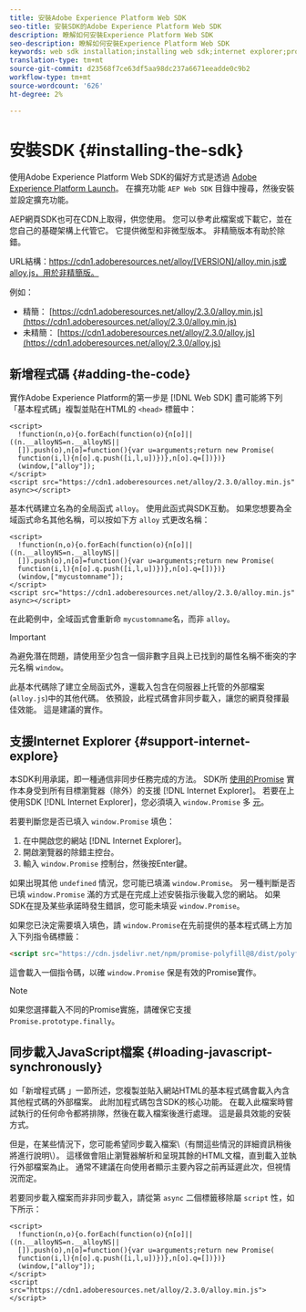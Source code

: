 ```yaml
---
title: 安裝Adobe Experience Platform Web SDK
seo-title: 安裝SDK的Adobe Experience Platform Web SDK
description: 瞭解如何安裝Experience Platform Web SDK
seo-description: 瞭解如何安裝Experience Platform Web SDK
keywords: web sdk installation;installing web sdk;internet explorer;promise;
translation-type: tm+mt
source-git-commit: d23568f7ce63df5aa98dc237a6671eeadde0c9b2
workflow-type: tm+mt
source-wordcount: '626'
ht-degree: 2%

---
```



# 安裝SDK {#installing-the-sdk}

使用Adobe Experience Platform Web SDK的偏好方式是透過 [Adobe Experience Platform Launch](http://launch.adobe.com/)。 在擴充功能 `AEP Web SDK` 目錄中搜尋，然後安裝並設定擴充功能。

AEP網頁SDK也可在CDN上取得，供您使用。 您可以參考此檔案或下載它，並在您自己的基礎架構上代管它。 它提供微型和非微型版本。 非精簡版本有助於除錯。

URL結構：https://cdn1.adoberesources.net/alloy/[VERSION]/alloy.min.js或alloy.js，用於非精簡版。

例如：

* 精簡： [https://cdn1.adoberesources.net/alloy/2.3.0/alloy.min.js](https://cdn1.adoberesources.net/alloy/2.3.0/alloy.min.js)
* 未精簡： [https://cdn1.adoberesources.net/alloy/2.3.0/alloy.js](https://cdn1.adoberesources.net/alloy/2.3.0/alloy.js)

## 新增程式碼 {#adding-the-code}

實作Adobe Experience Platform的第一步是 [!DNL Web SDK] 盡可能將下列「基本程式碼」複製並貼在HTML的 `<head>` 標籤中：

```markup
<script>
  !function(n,o){o.forEach(function(o){n[o]||((n.__alloyNS=n.__alloyNS||
  []).push(o),n[o]=function(){var u=arguments;return new Promise(
  function(i,l){n[o].q.push([i,l,u])})},n[o].q=[])})}
  (window,["alloy"]);
</script>
<script src="https://cdn1.adoberesources.net/alloy/2.3.0/alloy.min.js" async></script>
```

基本代碼建立名為的全局函式 `alloy`。 使用此函式與SDK互動。 如果您想要為全域函式命名其他名稱，可以按如下方 `alloy` 式更改名稱：

```markup
<script>
  !function(n,o){o.forEach(function(o){n[o]||((n.__alloyNS=n.__alloyNS||
  []).push(o),n[o]=function(){var u=arguments;return new Promise(
  function(i,l){n[o].q.push([i,l,u])})},n[o].q=[])})}
  (window,["mycustomname"]);
</script>
<script src="https://cdn1.adoberesources.net/alloy/2.3.0/alloy.min.js" async></script>
```

在此範例中，全域函式會重新命 `mycustomname`名，而非 `alloy`。

>[!IMPORTANT]
>
>為避免潛在問題，請使用至少包含一個非數字且與上已找到的屬性名稱不衝突的字元名稱 `window`。

此基本代碼除了建立全局函式外，還載入包含在伺服器上托管的外部檔案\(`alloy.js`\)中的其他代碼。 依預設，此程式碼會非同步載入，讓您的網頁發揮最佳效能。 這是建議的實作。

## 支援Internet Explorer {#support-internet-explore}

本SDK利用承諾，即一種通信非同步任務完成的方法。 SDK所 [使用的Promise](https://developer.mozilla.org/zh-TW/docs/Web/JavaScript/Reference/Global_Objects/Promise) 實作本身受到所有目標瀏覽器（除外）的支援 [!DNL Internet Explorer]。 若要在上使用SDK [!DNL Internet Explorer]，您必須填入 `window.Promise` 多 [元](https://remysharp.com/2010/10/08/what-is-a-polyfill)。

若要判斷您是否已填入 `window.Promise` 填色：

1. 在中開啟您的網站 [!DNL Internet Explorer]。
1. 開啟瀏覽器的除錯主控台。
1. 輸入 `window.Promise` 控制台，然後按Enter鍵。

如果出現其他 `undefined` 情況，您可能已填滿 `window.Promise`。 另一種判斷是否已填 `window.Promise` 滿的方式是在完成上述安裝指示後載入您的網站。 如果SDK在提及某些承諾時發生錯誤，您可能未填妥 `window.Promise`。

如果您已決定需要填入填色，請 `window.Promise`在先前提供的基本程式碼上方加入下列指令碼標籤：

```html
<script src="https://cdn.jsdelivr.net/npm/promise-polyfill@8/dist/polyfill.min.js"></script>
```

這會載入一個指令碼，以確 `window.Promise` 保是有效的Promise實作。

>[!NOTE]
>
>如果您選擇載入不同的Promise實施，請確保它支援 `Promise.prototype.finally`。

## 同步載入JavaScript檔案 {#loading-javascript-synchronously}

如「新增程式碼 [](#adding-the-code)」一節所述，您複製並貼入網站HTML的基本程式碼會載入內含其他程式碼的外部檔案。 此附加程式碼包含SDK的核心功能。 在載入此檔案時嘗試執行的任何命令都將排隊，然後在載入檔案後進行處理。 這是最具效能的安裝方式。

但是，在某些情況下，您可能希望同步載入檔案\（有關這些情況的詳細資訊稍後將進行說明\）。 這樣做會阻止瀏覽器解析和呈現其餘的HTML文檔，直到載入並執行外部檔案為止。 通常不建議在向使用者顯示主要內容之前再延遲此次，但視情況而定。

若要同步載入檔案而非非同步載入，請從第 `async` 二個標籤移除屬 `script` 性，如下所示：

```markup
<script>
  !function(n,o){o.forEach(function(o){n[o]||((n.__alloyNS=n.__alloyNS||
  []).push(o),n[o]=function(){var u=arguments;return new Promise(
  function(i,l){n[o].q.push([i,l,u])})},n[o].q=[])})}
  (window,["alloy"]);
</script>
<script src="https://cdn1.adoberesources.net/alloy/2.3.0/alloy.min.js"></script>
```
